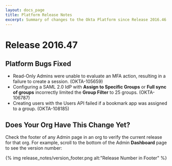 ```yaml
---
layout: docs_page
title: Platform Release Notes
excerpt: Summary of changes to the Okta Platform since Release 2016.46
---
```


# Release 2016.47

<!-- ## Feature Enhancements -->

## Platform Bugs Fixed

* Read-Only Admins were unable to evaluate an MFA action, resulting in a failure to create a session. (OKTA-105659)
* Configuring a SAML 2.0 IdP with **Assign to Specific Groups** or **Full sync of groups** incorrectly limited the **Group Filter** to 25 groups. (OKTA-106787)
* Creating users with the Users API failed if a bookmark app was assigned to a group. (OKTA-108185)

## Does Your Org Have This Change Yet?

Check the footer of any Admin page in an org to verify the current release for that org. For example,
scroll to the bottom of the Admin **Dashboard** page to see the version number:

{% img release_notes/version_footer.png alt:"Release Number in Footer" %}
